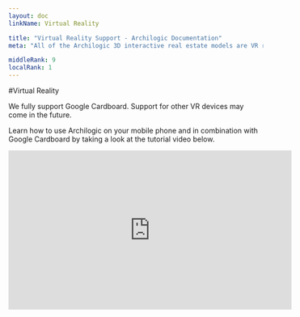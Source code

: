 ```yaml
---
layout: doc
linkName: Virtual Reality

title: "Virtual Reality Support - Archilogic Documentation"
meta: "All of the Archilogic 3D interactive real estate models are VR ready. Find out how to visit a model in virtual reality."

middleRank: 9
localRank: 1
---
```


#Virtual Reality

We fully support Google Cardboard. Support for other VR devices may come in the future.

Learn how to use Archilogic on your mobile phone and in combination with Google Cardboard by taking a look at the tutorial video below.

<iframe width="560" height="315" src="https://www.youtube.com/embed/5XXPljsvWQk" frameborder="0" allowfullscreen></iframe>
